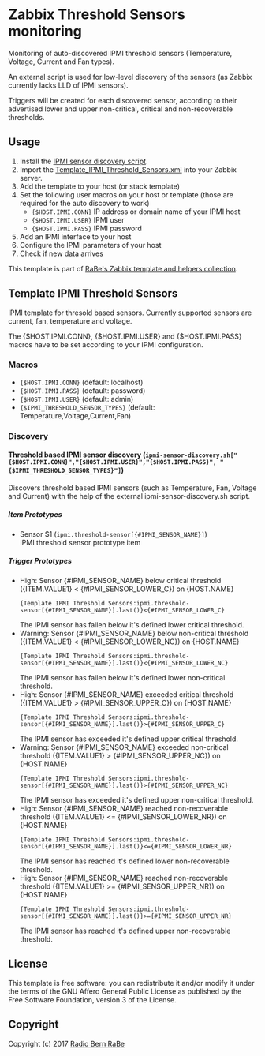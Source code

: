 # Zabbix Threshold Sensors monitoring
Monitoring of auto-discovered IPMI threshold sensors (Temperature, Voltage,
Current and Fan types).

An external script is used for low-level discovery of the sensors (as Zabbix
currently lacks LLD of IPMI sensors).

Triggers will be created for each discovered sensor, according to their
advertised lower and upper non-critical, critical and non-recoverable
thresholds.

## Usage
1. Install the [IPMI sensor discovery script](../../Sensor_Discovery).
2. Import the
   [Template_IPMI_Threshold_Sensors.xml](../Template_IPMI_Threshold_Sensors.xml)
   into your Zabbix server.
3. Add the template to your host (or stack template)
4. Set the following user macros on your host or template (those are required
   for the auto discovery to work)
   * `{$HOST.IPMI.CONN}` IP address or domain name of your IPMI host
   * `{$HOST.IPMI.USER}` IPMI user
   * `{$HOST.IPMI.PASS}` IPMI password
5. Add an IPMI interface to your host
6. Configure the IPMI parameters of your host
7. Check if new data arrives

This template is part of [RaBe's Zabbix template and helpers
collection](https://github.com/radiorabe/rabe-zabbix).
## Template IPMI Threshold Sensors
IPMI template for thresold based sensors. Currently supported sensors are current, fan, temperature and voltage.

The {$HOST.IPMI.CONN}, {$HOST.IPMI.USER} and {$HOST.IPMI.PASS} macros have to be set according to your IPMI configuration.
### Macros
* `{$HOST.IPMI.CONN}` (default: localhost)
* `{$HOST.IPMI.PASS}` (default: password)
* `{$HOST.IPMI.USER}` (default: admin)
* `{$IPMI_THRESHOLD_SENSOR_TYPES}` (default: Temperature,Voltage,Current,Fan)
### Discovery
#### Threshold based IPMI sensor discovery (`ipmi-sensor-discovery.sh["{$HOST.IPMI.CONN}","{$HOST.IPMI.USER}","{$HOST.IPMI.PASS}", "{$IPMI_THRESHOLD_SENSOR_TYPES}"]`)
Discovers threshold based IPMI sensors (such as Temperature, Fan, Voltage and Current) with the help of the external ipmi-sensor-discovery.sh script.
##### Item Prototypes
* Sensor $1 (`ipmi.threshold-sensor[{#IPMI_SENSOR_NAME}]`)  
  IPMI threshold sensor prototype item
##### Trigger Prototypes
* High: Sensor {#IPMI_SENSOR_NAME} below critical threshold ({ITEM.VALUE1}  < {#IPMI_SENSOR_LOWER_C}) on {HOST.NAME}
  ```
  {Template IPMI Threshold Sensors:ipmi.threshold-sensor[{#IPMI_SENSOR_NAME}].last()}<{#IPMI_SENSOR_LOWER_C}
  ```
  The IPMI sensor has fallen below it's defined lower critical threshold.
* Warning: Sensor {#IPMI_SENSOR_NAME} below non-critical threshold ({ITEM.VALUE1}  < {#IPMI_SENSOR_LOWER_NC}) on {HOST.NAME}
  ```
  {Template IPMI Threshold Sensors:ipmi.threshold-sensor[{#IPMI_SENSOR_NAME}].last()}<{#IPMI_SENSOR_LOWER_NC}
  ```
  The IPMI sensor has fallen below it's defined lower non-critical threshold.
* High: Sensor {#IPMI_SENSOR_NAME} exceeded critical threshold ({ITEM.VALUE1}  > {#IPMI_SENSOR_UPPER_C}) on {HOST.NAME}
  ```
  {Template IPMI Threshold Sensors:ipmi.threshold-sensor[{#IPMI_SENSOR_NAME}].last()}>{#IPMI_SENSOR_UPPER_C}
  ```
  The IPMI sensor has exceeded it's defined upper critical threshold.
* Warning: Sensor {#IPMI_SENSOR_NAME} exceeded non-critical threshold ({ITEM.VALUE1}  > {#IPMI_SENSOR_UPPER_NC}) on {HOST.NAME}
  ```
  {Template IPMI Threshold Sensors:ipmi.threshold-sensor[{#IPMI_SENSOR_NAME}].last()}>{#IPMI_SENSOR_UPPER_NC}
  ```
  The IPMI sensor has exceeded it's defined upper non-critical threshold.
* High: Sensor {#IPMI_SENSOR_NAME} reached non-recoverable threshold ({ITEM.VALUE1}  <= {#IPMI_SENSOR_LOWER_NR}) on {HOST.NAME}
  ```
  {Template IPMI Threshold Sensors:ipmi.threshold-sensor[{#IPMI_SENSOR_NAME}].last()}<={#IPMI_SENSOR_LOWER_NR}
  ```
  The IPMI sensor has reached it's defined lower non-recoverable threshold.
* High: Sensor {#IPMI_SENSOR_NAME} reached non-recoverable threshold ({ITEM.VALUE1} >= {#IPMI_SENSOR_UPPER_NR}) on {HOST.NAME}
  ```
  {Template IPMI Threshold Sensors:ipmi.threshold-sensor[{#IPMI_SENSOR_NAME}].last()}>={#IPMI_SENSOR_UPPER_NR}
  ```
  The IPMI sensor has reached it's defined upper non-recoverable threshold.

## License
This template is free software: you can redistribute it and/or modify it under
the terms of the GNU Affero General Public License as published by the Free
Software Foundation, version 3 of the License.

## Copyright
Copyright (c) 2017 [Radio Bern RaBe](http://www.rabe.ch)
